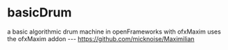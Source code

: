 # basicDrum
a basic algorithmic drum machine in openFrameworks with ofxMaxim
uses the ofxMaxim addon --- https://github.com/micknoise/Maximilian 

